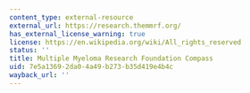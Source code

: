 ```yaml
---
content_type: external-resource
external_url: https://research.themmrf.org/
has_external_license_warning: true
license: https://en.wikipedia.org/wiki/All_rights_reserved
status: ''
title: Multiple Myeloma Research Foundation Compass
uid: 7e5a1369-2da0-4a49-b273-b35d419e4b4c
wayback_url: ''
---
```

